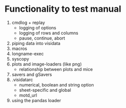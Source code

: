 # Functionality to test manual
1. cmdlog + replay
    - logging of options
    - logging of rows and columns
    - pause, continue, abort
2. piping data into visidata
3. macros
4. longname-exec
5. syscopy
6. plots and image-loaders (like png)
    - relationship between plots and mice
7. savers and gSavers
8. .visidatarc
    - numerical, boolean and string option
    - sheet-specific and global
    - motd_url
9. using the pandas loader
